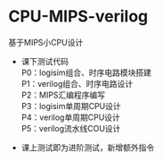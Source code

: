 # CPU-MIPS-verilog
基于MIPS小CPU设计  
- 课下测试代码  
P0：logisim组合、时序电路模块搭建  
P1：verilog组合、时序电路设计  
P2：MIPS汇编程序编写  
P3：logisim单周期CPU设计  
P4：verilog单周期CPU设计  
P5：verilog流水线COU设计  

- 课上测试即为进阶测试，新增额外指令  
